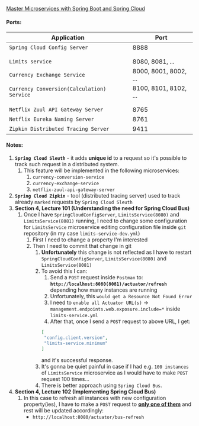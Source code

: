 [Master Microservices with Spring Boot and Spring Cloud](https://www.udemy.com/microservices-with-spring-boot-and-spring-cloud/)

#### Ports:

| **Application** | **Port** |
| --- | --- |
| `Spring Cloud Config Server` | 8888 |
| | | |
| | | |
| `Limits service` | 8080, 8081, ... |
| `Currency Exchange Service` | 8000, 8001, 8002, ... |
| `Currency Conversion(Calculation) Service` | 8100, 8101, 8102, ... |
| | | |
| | | |
| `Netflix Zuul API Gateway Server` | 8765 |
| `Netflix Eureka Naming Server` | 8761 |
| `Zipkin Distributed Tracing Server` | 9411 |

#### Notes:
1. **`Spring Cloud Sleuth`** - it adds **unique id** to a request so it's possible to track such request in a distributed system.
    1. This feature will be implemented in the following microservices:
        1. `currency-conversion-service`
        2. `currency-exchange-service`
        3. `netflix-zuul-api-gateway-server`
2. **`Spring Cloud Zipkin`** - tool (distributed tracing server) used to track already `marked` requests by `Spring Cloud Sleuth`
3. **Section 4, Lecture 101 (Understanding the need for Spring Cloud Bus)**
    1. Once I have `SpringCloudConfigServer`, `LimitsService(8080)` and `LimitsService(8081)` running, I need to change some configuration
    for `LimitsService` microservice editing configuration file inside `git` repository (in my case `limits-service-dev.yml`)
        1. First I need to change a property I'm interested
        2. Then I need to commit that change in git
            1. **Unfortunately** this change is not reflected as I have to restart `SpringCloudConfigServer`, `LimitsService(8080)` and `LimitsService(8081)`
            2. To avoid this I can:
                1. Send a `POST` request inside `Postman` to: **`http://localhost:8080(8081)/actuator/refresh`** depending how many instances are running
                2. Unfortunately, this `would get a Resource Not Found Error`
                3. I need to `enable all Actuator URL(s)` -> `management.endpoints.web.exposure.include=*` inside `limits-service.yml`
                4. After that, once I send a `POST` request to above URL, I get:
                ```json
                [
                 "config.client.version",
                 "limits-service.minimum"
                ]
                ```
                and it's successful response.
            3. It's gonna be quiet painful in case if I had e.g. `100 instances` of `LimitsService` microservice as 
            I would have to make `POST` request 100 times...
            4. There is better approach using `Spring Cloud Bus`.
4. **Section 4, Lecture 102 (Implementing Spring Cloud Bus)** 
    1. In this case to refresh all instances with new configuration property(ies), I have to make a `POST` request 
    to <u>**only one of them**</u> and rest will be updated accordingly:
        * `http://localhost:8080/actuator/bus-refresh`